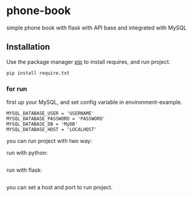 # phone-book
simple phone book with flask
with API base and integrated with MySQL


## Installation

Use the package manager [pip](https://pip.pypa.io/en/stable/) to install requires, and run project.


```bash
pip install require.txt
```

### for run 
first up your MySQL, and set config variable in environment-example.

```
MYSQL_DATABASE_USER = 'USERNAME'
MYSQL_DATABASE_PASSWORD = 'PASSWORD'
MYSQL_DATABASE_DB = 'MyDB'
MYSQL_DATABASE_HOST = 'LOCALHOST'
```

you can run project with two way:

run with python:
``` python app.py
```

run with flask:
``` flask run 
```

you can set a host and port to run project.